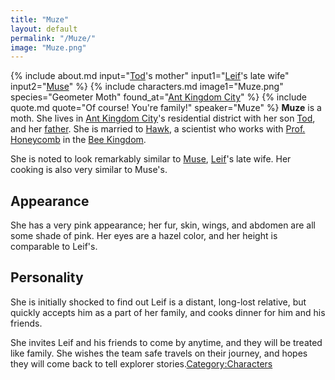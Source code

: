 ```yaml
---
title: "Muze"
layout: default
permalink: "/Muze/"
image: "Muze.png"
---
```

{% include about.md input="[Tod](/Tod)'s mother" input1="[Leif](/Leif)'s late wife" input2="[Muse](/Muse)" %}
{% include characters.md image1="Muze.png" species="Geometer Moth" found_at="[Ant Kingdom City](/Ant_Kingdom_City)" %}
{% include quote.md quote="Of course! You're family!" speaker="Muze" %}
**Muze** is a moth. She lives in [Ant Kingdom City](/Ant_Kingdom_City)'s residential district with her son [Tod](/Tod), and her [father](/Muze's_Father). She is married to [Hawk](/Hawk), a scientist who works with [Prof. Honeycomb](/Prof._Honeycomb) in the [Bee Kingdom](/Bee_Kingdom).

She is noted to look remarkably similar to [Muse](/Muse), [Leif](/Leif)'s late wife. Her cooking is also very similar to Muse's.

## Appearance
She has a very pink appearance; her fur, skin, wings, and abdomen are all some shade of pink. Her eyes are a hazel color, and her height is comparable to Leif's.

## Personality
She is initially shocked to find out Leif is a distant, long-lost relative, but quickly accepts him as a part of her family, and cooks dinner for him and his friends.

She invites Leif and his friends to come by anytime, and they will be treated like family. She wishes the team safe travels on their journey, and hopes they will come back to tell explorer stories.[Category:Characters](/Category:Characters)